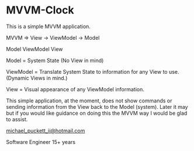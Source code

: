 # MVVM-Clock

This is a simple MVVM application.  

MVVM =>  View -> ViewModel -> Model

Model
ViewModel
View

Model = System State (No View in mind)

ViewModel = Translate System State to information for any View to use.  (Dynamic Views in mind.)

View = Visual appearance of any ViewModel information.



This simple application, at the moment, does not show commands or sending information from the View back to the Model (system).  Later it may but if you would like guidance on doing this the MVVM way I would be glad to assist.

michael_puckett_ii@hotmail.com

Software Engineer 15+ years

